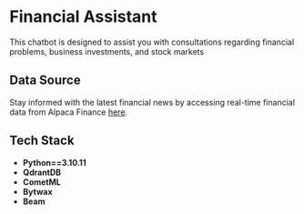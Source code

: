 # Financial Assistant
This chatbot is designed to assist you with consultations regarding financial problems, business investments, and stock markets

## Data Source
Stay informed with the latest financial news by accessing real-time financial data from Alpaca Finance [here](https://docs.alpaca.markets/docs/getting-started).

## Tech Stack
- **Python==3.10.11**
- **QdrantDB**
- **CometML**
- **Bytwax**
- **Beam**

